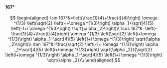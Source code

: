 #### 167°

$$
\begin{aligned}
\sin 167°&=\left(\frac{1}{4}+\frac{i}{4}\right) \omega ^{1/3} \left(\sqrt{2} \left(-i+\omega ^{1/3}\right) \alpha _1+\sqrt[4]{5} \left(-1+i \omega ^{1/3}\right)
\sqrt{\alpha _2}\right)\\
\cos 167°&=\left(-\frac{1}{4}+\frac{i}{4}\right) \omega ^{1/3} \left(\sqrt{2} \left(i+\omega ^{1/3}\right) \alpha _1+\sqrt[4]{5} \left(1+i \omega ^{1/3}\right)
\sqrt{\alpha _2}\right)\\
\tan 167°&=\frac{\sqrt{2} \left(-1-i \omega ^{1/3}\right) \alpha _1+\sqrt[4]{5} \left(i+\omega ^{1/3}\right) \sqrt{\alpha _2}}{\sqrt{2} \left(i+\omega ^{1/3}\right)
\alpha _1+\sqrt[4]{5} \left(1+i \omega ^{1/3}\right) \sqrt{\alpha _2}}\\
\end{aligned}
$$

